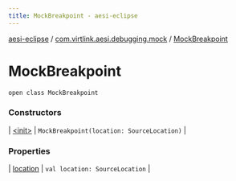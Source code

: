 ```yaml
---
title: MockBreakpoint - aesi-eclipse
---
```


[aesi-eclipse](../../index.html) / [com.virtlink.aesi.debugging.mock](../index.html) / [MockBreakpoint](.)

# MockBreakpoint

`open class MockBreakpoint`

### Constructors

| [&lt;init&gt;](-init-.html) | `MockBreakpoint(location: SourceLocation)` |

### Properties

| [location](location.html) | `val location: SourceLocation` |

